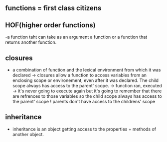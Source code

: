 ## functions = first class citizens

## HOF(higher order functions)
-a function taht can take as an argument a function or a function that returns another function.

## closures
- a combination of function and the lexical environment from which it was declared -> closures allow a function to access variables from an enclosing scope or environement, even after it was declared. The child scope always has access to the parent' scope.
-> function ran, executed -> it's never going to execute again but it's going to remember that there are refrences to those variables so the child scope always has access to the parent' scope
! parents don't have access to the childrens'  scope

## inheritance
- inheritance is an object getting access to the properties + methods of another object.